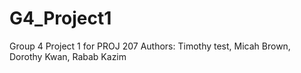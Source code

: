 # G4_Project1
 Group 4 Project 1 for PROJ 207 
Authors:
Timothy test, Micah Brown, Dorothy Kwan, Rabab Kazim
